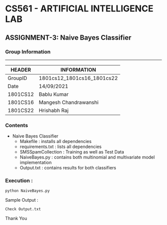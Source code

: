 
# CS561 - ARTIFICIAL INTELLIGENCE LAB  
## ASSIGNMENT-3: Naive Bayes Classifier  

### Group Information  
----------------------
|HEADER|INFORMATION|
|------|-----------|
|GroupID | 1801cs12_1801cs16_1801cs22 | 
|Date | 14/09/2021  |
|1801CS12 | Bablu Kumar  |
|1801CS16 | Mangesh Chandrawanshi|  
|1801CS22 | Hrishabh Raj  |
  
### Contents 

* Naive Bayes Classifier
	* Makefile : installs all dependencies
	* requirements.txt : lists all dependencies
	* SMSSpamCollection : Training as well as Test Data 
	* NaiveBayes.py : contains both multinomial and multivariate model implementation
	* Output.txt : contains results for both classifiers

### Execution :
```
python NaiveBayes.py
```

Sample Output :

	Check Output.txt

Thank You
